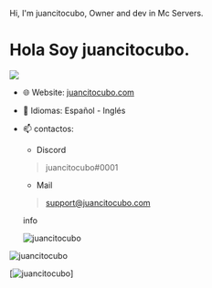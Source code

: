 Hi, I'm juancitocubo, Owner and dev in Mc Servers.
<h1>Hola Soy juancitocubo.</h1>

<p><img" src="https://github-readme-stats.vercel.app/api/top-langs/?username=juancitocubo&layout=compact&theme=light"></p>
  
<p><img align="center" src="https://github-readme-stats.vercel.app/api?username=juanciocubo&show_icons=true&text_color=5baddf&icon_color=FFF&theme=tokyonight""></p>

- 🌐 Website: [juancitocubo.com](https://juancitocubo.com/)
- 💬 Idiomas: Español - Inglés
- 📫 contactos:
  
  - Discord
  >juancitocubo#0001
  - Mail
  >support@juancitocubo.com

  info
  <p> <img src="https://komarev.com/ghpvc/?username=juancitocubo" alt="juancitocubo" />
<img src="https://discordapp.com/api/guilds/901913159173025873/widget.png" alt="juancitocubo" /> </p>



[![juancitocubo](https://github-readme-stats.vercel.app/api?username=juancitocubo)]
